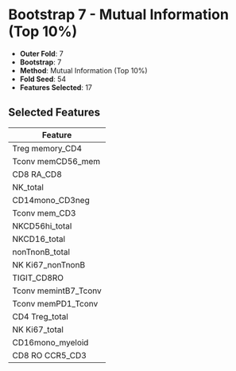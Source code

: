 # Bootstrap 7 - Mutual Information (Top 10%)

- **Outer Fold**: 7
- **Bootstrap**: 7
- **Method**: Mutual Information (Top 10%)
- **Fold Seed**: 54
- **Features Selected**: 17

## Selected Features

| Feature |
|---------|
| Treg memory_CD4 |
| Tconv memCD56_mem |
| CD8 RA_CD8 |
| NK_total |
| CD14mono_CD3neg |
| Tconv mem_CD3 |
| NKCD56hi_total |
| NKCD16_total |
| nonTnonB_total |
| NK Ki67_nonTnonB |
| TIGIT_CD8RO |
| Tconv memintB7_Tconv |
| Tconv memPD1_Tconv |
| CD4 Treg_total |
| NK Ki67_total |
| CD16mono_myeloid |
| CD8 RO CCR5_CD3 |
